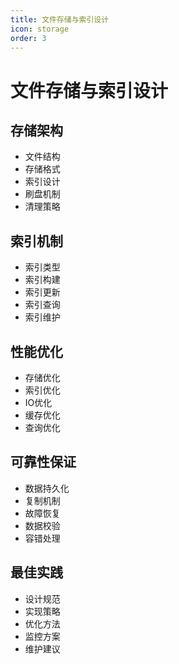 ```yaml
---
title: 文件存储与索引设计
icon: storage
order: 3
---
```


# 文件存储与索引设计

## 存储架构
- 文件结构
- 存储格式
- 索引设计
- 刷盘机制
- 清理策略

## 索引机制
- 索引类型
- 索引构建
- 索引更新
- 索引查询
- 索引维护

## 性能优化
- 存储优化
- 索引优化
- IO优化
- 缓存优化
- 查询优化

## 可靠性保证
- 数据持久化
- 复制机制
- 故障恢复
- 数据校验
- 容错处理

## 最佳实践
- 设计规范
- 实现策略
- 优化方法
- 监控方案
- 维护建议
